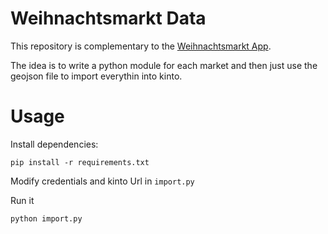# Weihnachtsmarkt Data

This repository is complementary to the [Weihnachtsmarkt App](https://github.com/codeformuenster/weihnachtsmarkt).

The idea is to write a python module for each market and then just use the geojson file to import everythin into kinto.

# Usage

Install dependencies:

    pip install -r requirements.txt


Modify credentials and kinto Url in `import.py`

Run it

    python import.py
